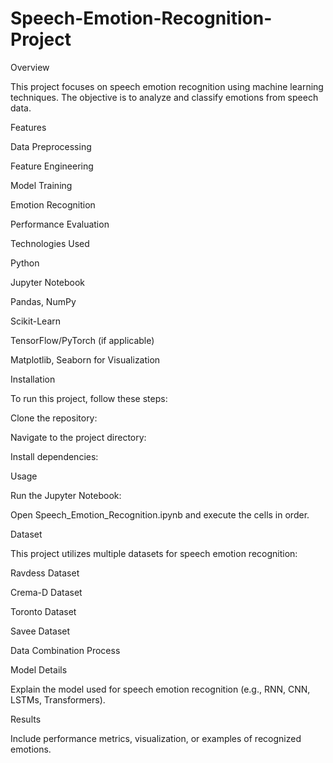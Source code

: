 # Speech-Emotion-Recognition-Project

Overview

This project focuses on speech emotion recognition using machine learning techniques. The objective is to analyze and classify emotions from speech data.

Features

Data Preprocessing

Feature Engineering

Model Training

Emotion Recognition

Performance Evaluation

Technologies Used

Python

Jupyter Notebook

Pandas, NumPy

Scikit-Learn

TensorFlow/PyTorch (if applicable)

Matplotlib, Seaborn for Visualization

Installation

To run this project, follow these steps:

Clone the repository:

Navigate to the project directory:

Install dependencies:

Usage

Run the Jupyter Notebook:

Open Speech_Emotion_Recognition.ipynb and execute the cells in order.

Dataset

This project utilizes multiple datasets for speech emotion recognition:

Ravdess Dataset

Crema-D Dataset

Toronto Dataset

Savee Dataset

Data Combination Process

Model Details

Explain the model used for speech emotion recognition (e.g., RNN, CNN, LSTMs, Transformers).

Results

Include performance metrics, visualization, or examples of recognized emotions.
